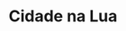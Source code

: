 ---
Numero: 518
title: Cidade na Lua
Autor: Murray Leinster
Co-autor: 
Ano-de-Publicacao: 2000
Titulo-original: City on the Moon
Tradutor: Alexandra Santos Tavares
Co-tradutor: 
Ano-de-edicao: 1957
alias: Murray-Leinster
Autor2-alias: 
Tradutor1-alias: Alexandra-Santos-Tavares
Tradutor2-alias: 
Titulo-link: 518-Cidade-na-Lua
Capa: António Pedro
pags: 176
Capa-link: Antonio-Pedro
---